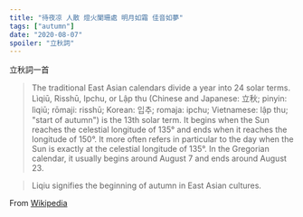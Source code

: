 ```yaml
---
title: "待夜凉 人散 燈火闌珊處 明月如霜 佳音如夢"
tags: ["autumn"]
date: "2020-08-07"
spoiler: "立秋詞"
---
```


立秋詞一首

> The traditional East Asian calendars divide a year into 24 solar terms. Lìqiū, Risshū, Ipchu, or Lập thu (Chinese and Japanese: 立秋; pinyin: lìqiū; rōmaji: risshū; Korean: 입추; romaja: ipchu; Vietnamese: lập thu; "start of autumn") is the 13th solar term. It begins when the Sun reaches the celestial longitude of 135° and ends when it reaches the longitude of 150°. It more often refers in particular to the day when the Sun is exactly at the celestial longitude of 135°. In the Gregorian calendar, it usually begins around August 7 and ends around August 23.

> Liqiu signifies the beginning of autumn in East Asian cultures.

From [Wikipedia](https://en.wikipedia.org/wiki/Liqiu)